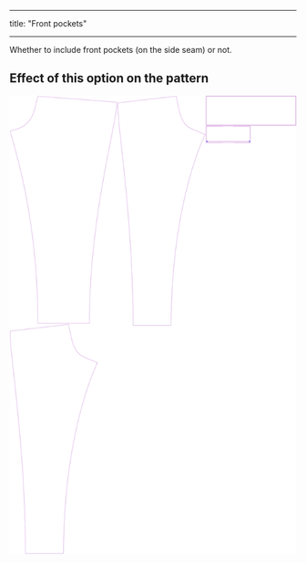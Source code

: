 - - -
title: "Front pockets"
- - -

Whether to include front pockets (on the side seam) or not.

## Effect of this option on the pattern

![This image shows the effect of this option by superimposing several variants that have a different value for this option](paco_frontpockets_sample.svg "Effect of this option on the pattern")
